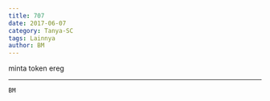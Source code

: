 ```yaml
---
title: 707
date: 2017-06-07
category: Tanya-SC
tags: Lainnya
author: BM
---
```


minta token ereg

---



`BM`
